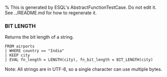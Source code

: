 % This is generated by ESQL's AbstractFunctionTestCase. Do not edit it. See ../README.md for how to regenerate it.

### BIT LENGTH
Returns the bit length of a string.

```esql
FROM airports
| WHERE country == "India"
| KEEP city
| EVAL fn_length = LENGTH(city), fn_bit_length = BIT_LENGTH(city)
```
Note: All strings are in UTF-8, so a single character can use multiple bytes.
